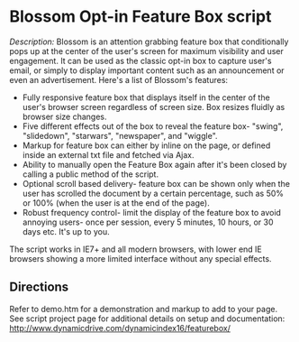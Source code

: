 # Blossom Opt-in Feature Box script #

*Description:* Blossom is an attention grabbing feature box that conditionally pops up at the center of the user's screen for maximum visibility and user engagement. It can be used as the classic opt-in box to capture user's email, or simply to display important content such as an announcement or even an advertisement. Here's a list of Blossom's features:

+ Fully responsive feature box that displays itself in the center of the user's browser screen regardless of screen size.  Box resizes fluidly as browser size changes.
+ Five different effects out of the box to reveal the feature box- "swing", "slidedown", "starwars", "newspaper", and "wiggle".
+ Markup for feature box can either by inline on the page, or defined inside an external txt file and fetched via Ajax.
+ Ability to manually open the Feature Box again after it's been closed by calling a public method of the script.
+ Optional scroll based delivery- feature box can be shown only when the user has scrolled the document by a certain percentage, such as 50% or 100% (when the user is at the end of the page).
+ Robust frequency control- limit the display of the feature box to avoid annoying users- once per session, every 5 minutes, 10 hours, or 30 days etc. It's  up to you.

The script works in IE7+ and all modern browsers, with lower end IE browsers showing a more limited interface without any special effects.

## Directions ##

Refer to demo.htm for a demonstration and markup to add to your page. See script project page for additional details on setup and documentation: <http://www.dynamicdrive.com/dynamicindex16/featurebox/>